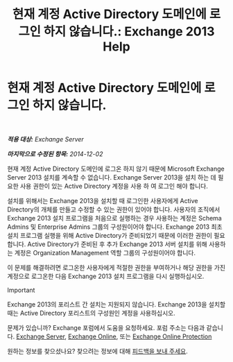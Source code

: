 ﻿---
title: '현재 계정 Active Directory 도메인에 로그인 하지 않습니다.: Exchange 2013 Help'
TOCTitle: 현재 계정 Active Directory 도메인에 로그인 하지 않습니다.
ms:assetid: 0e229d10-605a-420f-bf8b-58a7fcb5b259
ms:mtpsurl: https://technet.microsoft.com/ko-kr/library/ms.exch.setupreadiness.loggedontodomain(v=EXCHG.150)
ms:contentKeyID: 50482505
ms.date: 05/22/2018
mtps_version: v=EXCHG.150
ms.translationtype: MT
---

# 현재 계정 Active Directory 도메인에 로그인 하지 않습니다.

 

_**적용 대상:** Exchange Server_

_**마지막으로 수정된 항목:** 2014-12-02_

현재 계정 Active Directory 도메인에 로그온 하지 않기 때문에 Microsoft Exchange Server 2013 설치를 계속할 수 없습니다. Exchange Server 2013을 설치 하는 데 필요한 사용 권한이 있는 Active Directory 계정을 사용 하 여 로그인 해야 합니다.

설치를 위해서는 Exchange 2013을 설치할 때 로그인한 사용자에게 Active Directory의 개체를 만들고 수정할 수 있는 권한이 있어야 합니다. 사용자의 조직에서 Exchange 2013 설치 프로그램을 처음으로 실행하는 경우 사용하는 계정은 Schema Admins 및 Enterprise Admins 그룹의 구성원이어야 합니다. Exchange 2013 최초 설치 프로그램 실행을 위해 Active Directory가 준비되었기 때문에 이러한 권한이 필요합니다. Active Directory가 준비된 후 추가 Exchange 2013 서버 설치를 위해 사용하는 계정은 Organization Management 역할 그룹의 구성원이어야 합니다.

이 문제를 해결하려면 로그온한 사용자에게 적절한 권한을 부여하거나 해당 권한을 가진 계정으로 로그온한 다음 Exchange 2013 설치 프로그램을 다시 실행하십시오.


> [!IMPORTANT]
> Exchange 2013의 포리스트 간 설치는 지원되지 않습니다. Exchange 2013을 설치할 때는 Active Directory 포리스트의 구성원인 계정을 사용하십시오.



문제가 있습니까? Exchange 포럼에서 도움을 요청하세요. 포럼 주소는 다음과 같습니다. [Exchange Server](https://go.microsoft.com/fwlink/p/?linkid=60612), [Exchange Online](https://go.microsoft.com/fwlink/p/?linkid=267542), 또는 [Exchange Online Protection](https://go.microsoft.com/fwlink/p/?linkid=285351)

원하는 정보를 찾으셨나요? 찾으려는 정보에 대해 [피드백을 보내 주세요](mailto:exsetuphelpfeedback@microsoft.com?subject=exchange%202013%20setup%20help%20feedback).

